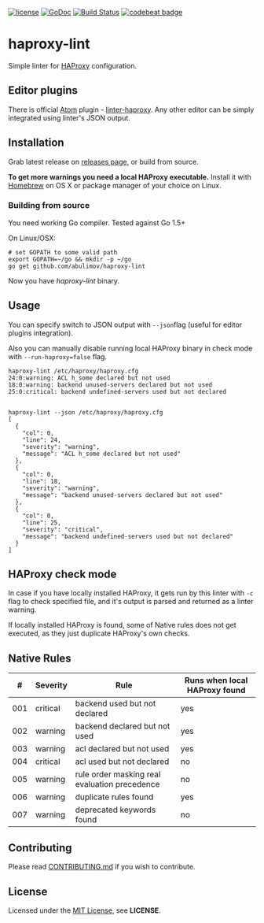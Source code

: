 [![license](https://img.shields.io/github/license/mashape/apistatus.svg?maxAge=2592000)](https://github.com/abulimov/haproxy-lint/blob/master/LICENSE)
[![GoDoc](https://godoc.org/github.com/abulimov/haproxy-lint?status.svg)](https://godoc.org/github.com/abulimov/haproxy-lint)
[![Build Status](https://travis-ci.org/abulimov/haproxy-lint.svg?branch=master)](https://travis-ci.org/abulimov/haproxy-lint)
[![codebeat badge](https://codebeat.co/badges/e0d63bd4-1557-440d-91b2-4c5fa32ced2a)](https://codebeat.co/projects/github-com-abulimov-haproxy-lint)

# haproxy-lint

Simple linter for [HAProxy](http://haproxy.org) configuration.

## Editor plugins

There is official [Atom](http://atom.io) plugin - [linter-haproxy](https://atom.io/packages/linter-haproxy).
Any other editor can be simply integrated using linter's JSON output.

## Installation

Grab latest release on [releases page](https://github.com/abulimov/haproxy-lint/releases),
or build from source.

**To get more warnings you need a local HAProxy executable.**
Install it with [Homebrew](http://brew.sh) on OS X or package manager of your choice on Linux.


### Building from source

You need working Go compiler.
Tested against Go 1.5+

On Linux/OSX:

```console
# set GOPATH to some valid path
export GOPATH=~/go && mkdir -p ~/go
go get github.com/abulimov/haproxy-lint
```

Now you have *haproxy-lint* binary.


## Usage

You can specify switch to JSON output
with `--json`flag (useful for editor plugins integration).

Also you can manually disable running local HAProxy binary in check mode with
`--run-haproxy=false` flag.

```console
haproxy-lint /etc/haproxy/haproxy.cfg
24:0:warning: ACL h_some declared but not used
18:0:warning: backend unused-servers declared but not used
25:0:critical: backend undefined-servers used but not declared


haproxy-lint --json /etc/haproxy/haproxy.cfg
[
  {
    "col": 0,
    "line": 24,
    "severity": "warning",
    "message": "ACL h_some declared but not used"
  },
  {
    "col": 0,
    "line": 18,
    "severity": "warning",
    "message": "backend unused-servers declared but not used"
  },
  {
    "col": 0,
    "line": 25,
    "severity": "critical",
    "message": "backend undefined-servers used but not declared"
  }
]
```

## HAProxy check mode

In case if you have locally installed HAProxy,
it gets run by this linter with `-c` flag to check specified file,
and it's output is parsed and returned as a linter warning.

If locally installed HAProxy is found, some of Native rules does not get
executed, as they just duplicate HAProxy's own checks.

## Native Rules

| #   | Severity | Rule                                          | Runs when local HAProxy found |
|-----|----------|-----------------------------------------------|-------------------------------|
| 001 | critical | backend used but not declared                 | yes                           |
| 002 | warning  | backend declared but not used                 | yes                           |
| 003 | warning  | acl declared but not used                     | yes                           |
| 004 | critical | acl used but not declared                     | no                            |
| 005 | warning  | rule order masking real evaluation precedence | no                            |
| 006 | warning  | duplicate rules found                         | yes                           |
| 007 | warning  | deprecated keywords found                     | no                            |

## Contributing

Please read [CONTRIBUTING.md](https://github.com/abulimov/haproxy-lint/blob/master/CONTRIBUTING.md) if you wish to contribute.

## License

Licensed under the [MIT License](http://opensource.org/licenses/MIT),
see **LICENSE**.
